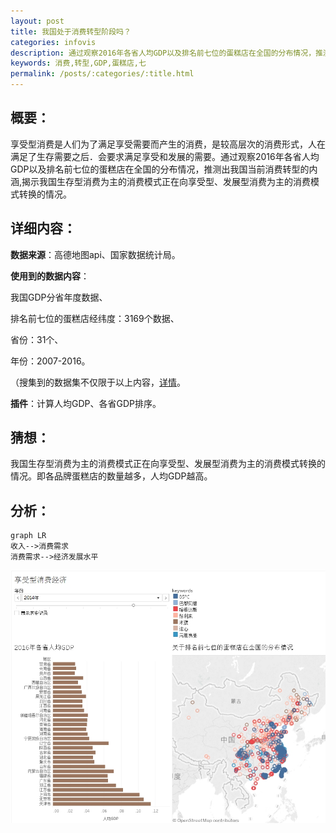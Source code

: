 ```yaml
---
layout: post
title: 我国处于消费转型阶段吗？
categories: infovis
description: 通过观察2016年各省人均GDP以及排名前七位的蛋糕店在全国的分布情况，推测我国当前消费转型的情况。
keywords: 消费,转型,GDP,蛋糕店,七
permalink: /posts/:categories/:title.html
---
```

## 概要：  
享受型消费是人们为了满足享受需要而产生的消费，是较高层次的消费形式，人在满足了生存需要之后．会要求满足享受和发展的需要。通过观察2016年各省人均GDP以及排名前七位的蛋糕店在全国的分布情况，推测出我国当前消费转型的内涵,揭示我国生存型消费为主的消费模式正在向享受型、发展型消费为主的消费模式转换的情况。

## 详细内容：
**数据来源**：高德地图api、国家数据统计局。  

**使用到的数据内容**：

我国GDP分省年度数据、

排名前七位的蛋糕店经纬度：3169个数据、

省份：31个、

年份：2007-2016。

（搜集到的数据集不仅限于以上内容，[详情](https://bingxin70aa.github.io//posts/infovis/Tableau-Pandas-catch-map-api.html)。

**插件**：计算人均GDP、各省GDP排序。

## 猜想：
我国生存型消费为主的消费模式正在向享受型、发展型消费为主的消费模式转换的情况。即各品牌蛋糕店的数量越多，人均GDP越高。

## 分析：

```
graph LR
收入-->消费需求
消费需求-->经济发展水平

```


![image](images/posts/infovis/tableau_enjoy_consume_gdp_cake.jpg)